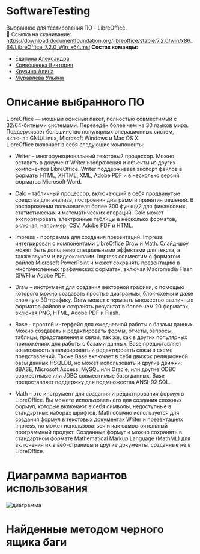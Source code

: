 # SoftwareTesting
Выбранное для тестирования ПО - LibreOffice.  <br>
📁 Ссылка на скачивание: https://download.documentfoundation.org/libreoffice/stable/7.2.0/win/x86_64/LibreOffice_7.2.0_Win_x64.msi
**Состав команды:**
* [Едапина Александра](https://github.com/Saaanyyyaa)
* [Кривошеева Виктория](https://github.com/vkkrvshv)
* [Крузина Алина](https://github.com/Alliion)
* [Муравлева Ульяна](https://github.com/uulyanamuur)

# Описание выбранного ПО 
LibreOffice — мощный офисный пакет, полностью совместимый с 32/64-битными системами. Переведён более чем на 30 языков мира. Поддерживает большинство популярных операционных систем, включая GNU/Linux, Microsoft Windows и Mac OS X. <br>
LibreOffice включает в себя следующие компоненты:
* Writer – многофункциональный текстовый процессор. Можно вставить в документ Writer изображения и объекты из других компонентов LibreOffice. Writer поддерживает экспорт файлов в форматы HTML, XHTML, XML, Adobe PDF и в несколько версий форматов Microsoft Word.
* Calc – табличный процессор, включающий в себя продвинутые средства для анализа, построения диаграмм и принятия решений. В распоряжении пользователя более 300 функций для финансовых, статистических и математических операций. Calc может экспортировать электронные таблицы в несколько форматов, включая, например, CSV, Adobe PDF и HTML.

* Impress - программа для создания презентаций. Impress интегрирован с компонентами LibreOffice Draw и Math. Слайд-шоу может быть дополнено специальными эффектами для текста, а также звуком и видеоклипами. Impress совместим с форматом файлов Microsoft PowerPoint и может сохранять презентацию в многочисленных графических форматах, включая Macromedia Flash (SWF) и Adobe PDF.

* Draw – инструмент для создания векторной графики, с помощью которого можно создавать простыe диаграммы, блок-схемы и даже сложную 3D-графику. Draw может открывать множество различных форматов файлов и сохранять результат в более чем 20 форматах, включая PNG, HTML, Adobe PDF и Flash.

* Base - простой интерфейс для ежедневной работы с базами данных. Можно создавать и редактировать формы, отчеты, запросы, таблицы, представления и связи, так же, как в других популярных приложениях для работы с базами данных. Base предоставляет возможность анализировать и редактировать связи в схеме представлений. Также Base включает в себя движок реляционной базы данных HSQLDB, но может использовать и другие движки: dBASE, Microsoft Access, MySQL или Oracle, или другие ODBC совместимые или JDBC совместимые базы данных. Base предоставляет поддержку для подмножества ANSI-92 SQL.

* Math – это инструмент для создания и редактирования формул в LibreOffice. Вы можете использовать его для создания сложных формул, которые включают в себя символы, недоступные в стандартных наборах шрифтов. Math обычно используется для создания формул в текстовых документах Writer и презентациях Impress, но может использоваться и как самостоятельный программный продукт. Созданные формулы можно сохранять в стандартном формате Mathematical Markup Language (MathML) для включения их в веб-страницы и другие документы, созданные не в LibreOffice.
# Диаграмма вариантов использования
![диаграмма](https://sun9-39.userapi.com/impg/gUzHVWxbLOnri_KnoxjHUNbN2p5ANUAvqxsCag/dP1cm7OxRnk.jpg?size=572x424&quality=96&sign=0cffa045c860ed46f74642f234a1aa8f&type=album)
# Найденные методом черного ящика баги
